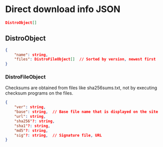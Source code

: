 # Direct download info JSON

```json
DistroObject[]
```

## DistroObject

```json
{
    "name": string,
    "files": DistroFileObject[]  // Sorted by version, newest first
}
```

### DistroFileObject

Checksums are obtained from files like sha256sums.txt, not by executing checksum programs on the files.

```json
{
    "ver": string,
    "base": string,  // Base file name that is displayed on the site
    "url": string,
    "sha256"?: string,
    "sha1"?: string,
    "md5"?: string,
    "sig"?: string,  // Signature file, URL
}
```

